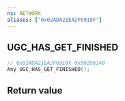 ```yaml
---
ns: NETWORK
aliases: ["0x02ADA21EA2F6918F"]
---
```

## UGC_HAS_GET_FINISHED

```c
// 0x02ADA21EA2F6918F 0x50296140
Any UGC_HAS_GET_FINISHED();
```

## Return value
